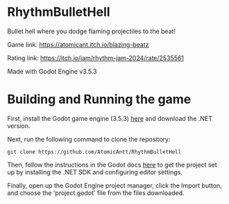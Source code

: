 # RhythmBulletHell
Bullet hell where you dodge flaming projectiles to the beat!

Game link: https://atomicant.itch.io/blazing-beatz

Rating link: https://itch.io/jam/rhythm-jam-2024/rate/2535561

Made with Godot Engine v3.5.3

# Building and Running the game

First, install the Godot game engine (3.5.3) [here](https://godotengine.org/download/archive/3.5.3-stable/) and download the .NET version.

Next, run the following command to clone the repository:
```
git clone https://github.com/AtomicAntt/RhythmBulletHell
```

Then, follow the instructions in the Godot docs [here](https://docs.godotengine.org/en/3.5/tutorials/scripting/c_sharp/c_sharp_basics.html) to get the project set up by installing the .NET SDK and configuring editor settings.

Finally, open up the Godot Engine project manager, click the Import button, and choose the 'project.godot' file from the files downloaded.
